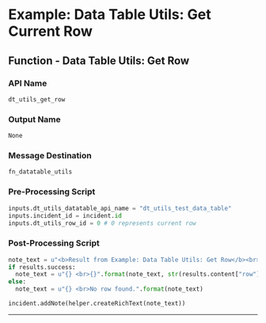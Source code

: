 <!--
    DO NOT MANUALLY EDIT THIS FILE
    THIS FILE IS AUTOMATICALLY GENERATED WITH resilient-sdk codegen
-->

# Example: Data Table Utils: Get Current Row

## Function - Data Table Utils: Get Row

### API Name
`dt_utils_get_row`

### Output Name
`None`

### Message Destination
`fn_datatable_utils`

### Pre-Processing Script
```python
inputs.dt_utils_datatable_api_name = "dt_utils_test_data_table"
inputs.incident_id = incident.id
inputs.dt_utils_row_id = 0 # 0 represents current row
```

### Post-Processing Script
```python
note_text = u"<b>Result from Example: Data Table Utils: Get Row</b><br>"
if results.success:
  note_text = u"{} <br>{}".format(note_text, str(results.content["row"]))
else:
  note_text = u"{} <br>No row found.".format(note_text)

incident.addNote(helper.createRichText(note_text))
```

---

